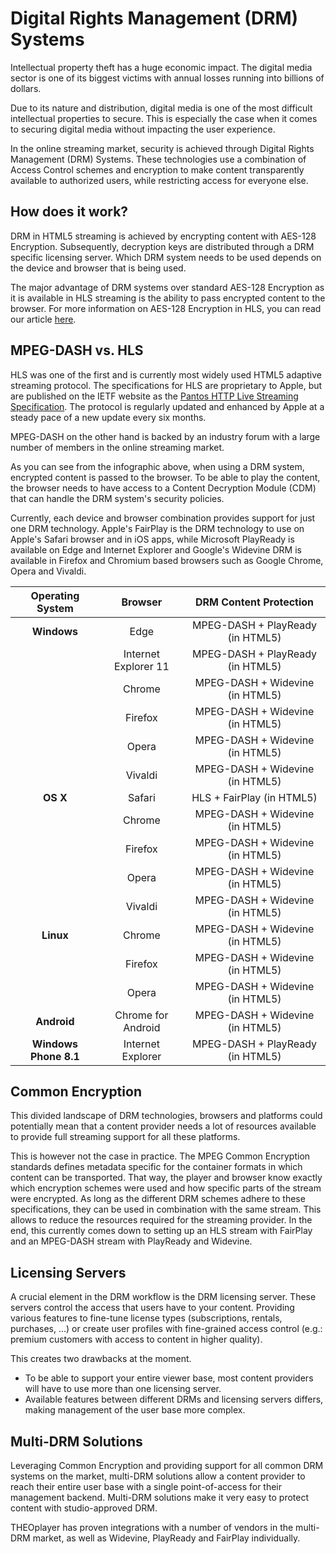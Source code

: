# Digital Rights Management (DRM) Systems

Intellectual property theft has a huge economic impact. The digital media sector is one of its biggest victims with annual losses running into billions of dollars.

Due to its nature and distribution, digital media is one of the most difficult intellectual properties to secure. This is especially the case when it comes to securing digital media without impacting the user experience.

In the online streaming market, security is achieved through Digital Rights Management (DRM) Systems. These technologies use a combination of Access Control schemes and encryption to make content transparently available to authorized users, while restricting access for everyone else.

## How does it work?

DRM in HTML5 streaming is achieved by encrypting content with AES-128 Encryption. Subsequently, decryption keys are distributed through a DRM specific licensing server. Which DRM system needs to be used depends on the device and browser that is being used.

The major advantage of DRM systems over standard AES-128 Encryption as it is available in HLS streaming is the ability to pass encrypted content to the browser. For more information on AES-128 Encryption in HLS, you can read our article [here](../../knowledge-base/02-content-protection/02-aes-128-encryption.md).

## MPEG-DASH vs. HLS

HLS was one of the first and is currently most widely used HTML5 adaptive streaming protocol. The specifications for HLS are proprietary to Apple, but are published on the IETF website as the [Pantos HTTP Live Streaming Specification](https://datatracker.ietf.org/doc/html/draft-pantos-hls-rfc8216bis). The protocol is regularly updated and enhanced by Apple at a steady pace of a new update every six months.

MPEG-DASH on the other hand is backed by an industry forum with a large number of members in the online streaming market.

As you can see from the infographic above, when using a DRM system, encrypted content is passed to the browser. To be able to play the content, the browser needs to have access to a Content Decryption Module (CDM) that can handle the DRM system's security policies.

Currently, each device and browser combination provides support for just one DRM technology. Apple's FairPlay is the DRM technology to use on Apple's Safari browser and in iOS apps, while Microsoft PlayReady is available on Edge and Internet Explorer and Google's Widevine DRM is available in Firefox and Chromium based browsers such as Google Chrome, Opera and Vivaldi.

|   Operating System    |       Browser        |      DRM Content Protection      |
| :-------------------: | :------------------: | :------------------------------: |
|      **Windows**      |         Edge         | MPEG-DASH + PlayReady (in HTML5) |
|                       | Internet Explorer 11 | MPEG-DASH + PlayReady (in HTML5) |
|                       |        Chrome        | MPEG-DASH + Widevine (in HTML5)  |
|                       |       Firefox        | MPEG-DASH + Widevine (in HTML5)  |
|                       |        Opera         | MPEG-DASH + Widevine (in HTML5)  |
|                       |       Vivaldi        | MPEG-DASH + Widevine (in HTML5)  |
|       **OS X**        |        Safari        |    HLS + FairPlay (in HTML5)     |
|                       |        Chrome        | MPEG-DASH + Widevine (in HTML5)  |
|                       |       Firefox        | MPEG-DASH + Widevine (in HTML5)  |
|                       |        Opera         | MPEG-DASH + Widevine (in HTML5)  |
|                       |       Vivaldi        | MPEG-DASH + Widevine (in HTML5)  |
|       **Linux**       |        Chrome        | MPEG-DASH + Widevine (in HTML5)  |
|                       |       Firefox        | MPEG-DASH + Widevine (in HTML5)  |
|                       |        Opera         | MPEG-DASH + Widevine (in HTML5)  |
|      **Android**      |  Chrome for Android  | MPEG-DASH + Widevine (in HTML5)  |
| **Windows Phone 8.1** |  Internet Explorer   | MPEG-DASH + PlayReady (in HTML5) |

## Common Encryption

This divided landscape of DRM technologies, browsers and platforms could potentially mean that a content provider needs a lot of resources available to provide full streaming support for all these platforms.

This is however not the case in practice. The MPEG Common Encryption standards defines metadata specific for the container formats in which content can be transported. That way, the player and browser know exactly which encryption schemes were used and how specific parts of the stream were encrypted. As long as the different DRM schemes adhere to these specifications, they can be used in combination with the same stream. This allows to reduce the resources required for the streaming provider. In the end, this currently comes down to setting up an HLS stream with FairPlay and an MPEG-DASH stream with PlayReady and Widevine.

## Licensing Servers

A crucial element in the DRM workflow is the DRM licensing server. These servers control the access that users have to your content. Providing various features to fine-tune license types (subscriptions, rentals, purchases, ...) or create user profiles with fine-grained access control (e.g.: premium customers with access to content in higher quality).

This creates two drawbacks at the moment.

- To be able to support your entire viewer base, most content providers will have to use more than one licensing server.
- Available features between different DRMs and licensing servers differs, making management of the user base more complex.

## Multi-DRM Solutions

Leveraging Common Encryption and providing support for all common DRM systems on the market, multi-DRM solutions allow a content provider to reach their entire user base with a single point-of-access for their management backend. Multi-DRM solutions make it very easy to protect content with studio-approved DRM.

THEOplayer has proven integrations with a number of vendors in the multi-DRM market, as well as Widevine, PlayReady and FairPlay individually.
